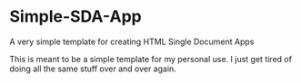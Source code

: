 # Simple-SDA-App
A very simple template for creating HTML Single Document Apps 

This is meant to be a simple template for my personal use.  I just get tired of doing all the same stuff over and over again.

